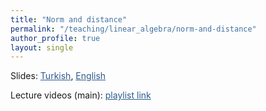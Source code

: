 ```yaml
---
title: "Norm and distance"
permalink: "/teaching/linear_algebra/norm-and-distance"
author_profile: true
layout: single
---
```


Slides: <a href="https://sirmatel.github.io/assets/files/linear_algebra/norm-ve-uzaklik.pdf" style="color: #2d5a8c">Turkish</a>, <a href="https://stanford.edu/class/engr108/lectures/03-norm.pdf" style="color: #2d5a8c">English</a>

Lecture videos (main): <a href="https://www.youtube.com/playlist?list=PLrj5Wewrq33aDZIwdLDWOfn4aKTTidJx_" style="color: #2d5a8c">playlist link</a>
